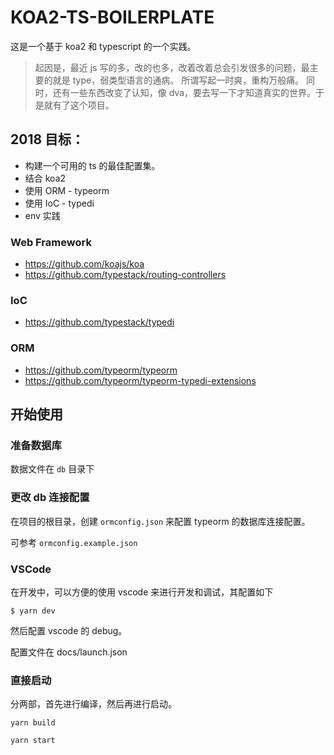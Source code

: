 # KOA2-TS-BOILERPLATE

这是一个基于 koa2 和 typescript 的一个实践。

> 起因是，最近 js 写的多，改的也多，改着改着总会引发很多的问题，最主要的就是 type，弱类型语言的通病。
> 所谓写起一时爽，重构万般痛。
> 同时，还有一些东西改变了认知，像 dva，要去写一下才知道真实的世界。于是就有了这个项目。


## 2018 目标：

- 构建一个可用的 ts 的最佳配置集。
- 结合 koa2
- 使用 ORM - typeorm
- 使用 IoC - typedi
- env 实践



### Web Framework

- https://github.com/koajs/koa
- https://github.com/typestack/routing-controllers


### IoC

- https://github.com/typestack/typedi


### ORM

- https://github.com/typeorm/typeorm
- https://github.com/typeorm/typeorm-typedi-extensions



## 开始使用

### 准备数据库

数据文件在 `db` 目录下


### 更改 db 连接配置

在项目的根目录，创建 `ormconfig.json` 来配置 typeorm 的数据库连接配置。

可参考 `ormconfig.example.json`


### VSCode 

在开发中，可以方便的使用 vscode 来进行开发和调试，其配置如下

```
$ yarn dev
```

然后配置 vscode 的 debug。

配置文件在 docs/launch.json


### 直接启动

分两部，首先进行编译，然后再进行启动。

```
yarn build

yarn start
```

